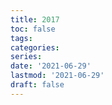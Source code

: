 ```yaml
---
title: 2017
toc: false
tags:
categories: 
series:
date: '2021-06-29'
lastmod: '2021-06-29'
draft: false
---
```

